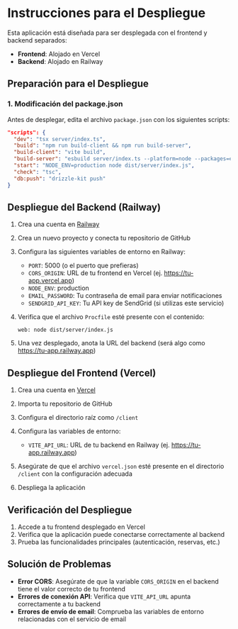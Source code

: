 # Instrucciones para el Despliegue

Esta aplicación está diseñada para ser desplegada con el frontend y backend separados:
- **Frontend**: Alojado en Vercel
- **Backend**: Alojado en Railway

## Preparación para el Despliegue

### 1. Modificación del package.json

Antes de desplegar, edita el archivo `package.json` con los siguientes scripts:

```json
"scripts": {
  "dev": "tsx server/index.ts",
  "build": "npm run build-client && npm run build-server",
  "build-client": "vite build",
  "build-server": "esbuild server/index.ts --platform=node --packages=external --bundle --format=esm --outdir=dist/server",
  "start": "NODE_ENV=production node dist/server/index.js",
  "check": "tsc",
  "db:push": "drizzle-kit push"
}
```

## Despliegue del Backend (Railway)

1. Crea una cuenta en [Railway](https://railway.app/)
2. Crea un nuevo proyecto y conecta tu repositorio de GitHub
3. Configura las siguientes variables de entorno en Railway:
   - `PORT`: 5000 (o el puerto que prefieras)
   - `CORS_ORIGIN`: URL de tu frontend en Vercel (ej. https://tu-app.vercel.app)
   - `NODE_ENV`: production
   - `EMAIL_PASSWORD`: Tu contraseña de email para enviar notificaciones
   - `SENDGRID_API_KEY`: Tu API key de SendGrid (si utilizas este servicio)

4. Verifica que el archivo `Procfile` esté presente con el contenido:
   ```
   web: node dist/server/index.js
   ```

5. Una vez desplegado, anota la URL del backend (será algo como https://tu-app.railway.app)

## Despliegue del Frontend (Vercel)

1. Crea una cuenta en [Vercel](https://vercel.com/)
2. Importa tu repositorio de GitHub
3. Configura el directorio raíz como `/client`
4. Configura las variables de entorno:
   - `VITE_API_URL`: URL de tu backend en Railway (ej. https://tu-app.railway.app)

5. Asegúrate de que el archivo `vercel.json` esté presente en el directorio `/client` con la configuración adecuada

6. Despliega la aplicación

## Verificación del Despliegue

1. Accede a tu frontend desplegado en Vercel
2. Verifica que la aplicación puede conectarse correctamente al backend
3. Prueba las funcionalidades principales (autenticación, reservas, etc.)

## Solución de Problemas

- **Error CORS**: Asegúrate de que la variable `CORS_ORIGIN` en el backend tiene el valor correcto de tu frontend
- **Errores de conexión API**: Verifica que `VITE_API_URL` apunta correctamente a tu backend
- **Errores de envío de email**: Comprueba las variables de entorno relacionadas con el servicio de email